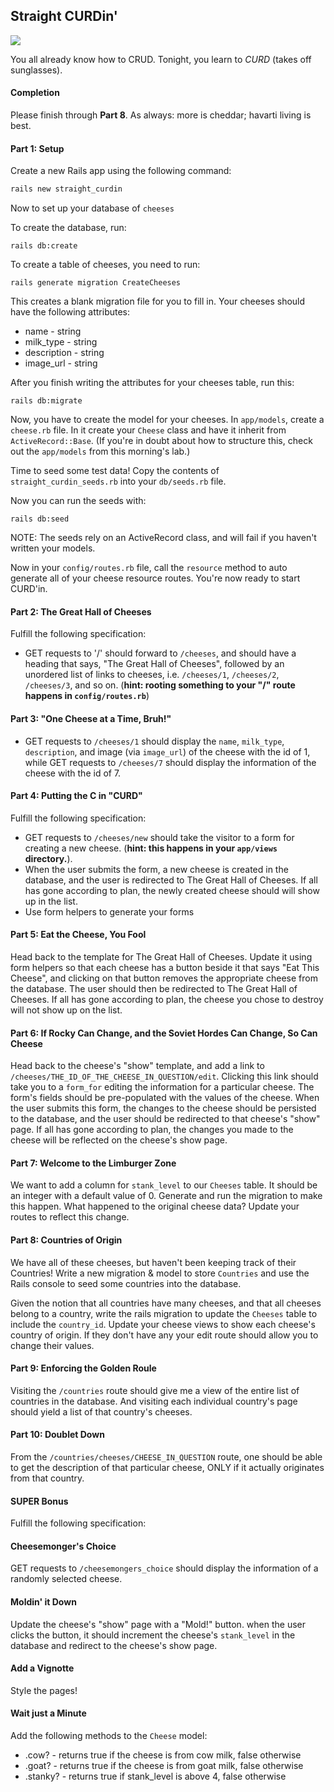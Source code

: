 ## Straight CURDin'

![](https://media.giphy.com/media/h5n9XGng1l2fK/giphy.gif)

You all already know how to CRUD. Tonight, you learn to *CURD* (takes off sunglasses).

#### Completion

Please finish through __Part 8__. As always: more is cheddar; havarti living is best.

#### Part 1: Setup

Create a new Rails app using the following command:

```bash
rails new straight_curdin
```

Now to set up your database of `cheeses`

To create the database, run:

`rails db:create`

To create a table of cheeses, you need to run:

`rails generate migration CreateCheeses`

This creates a blank migration file for you to fill in. Your cheeses should have the following attributes:

- name - string
- milk_type - string
- description - string
- image_url - string

After you finish writing the attributes for your cheeses table, run this:

`rails db:migrate`

Now, you have to create the model for your cheeses. In `app/models`, create a `cheese.rb` file. In it create your `Cheese` class and have it inherit from `ActiveRecord::Base`. (If you're in doubt about how to structure this, check out the `app/models` from this morning's lab.)

Time to seed some test data! Copy the contents of `straight_curdin_seeds.rb` into your `db/seeds.rb` file.

Now you can run the seeds with:

`rails db:seed`

NOTE: The seeds rely on an ActiveRecord class, and will fail if you haven't written your models.

Now in your `config/routes.rb` file, call the `resource` method to auto generate all of your cheese resource routes. You're now ready to start CURD'in.

#### Part 2: The Great Hall of Cheeses

Fulfill the following specification:

- GET requests to '/' should forward to `/cheeses`, and should have a heading that says, "The Great Hall of Cheeses", followed by an unordered list of links to cheeses, i.e. `/cheeses/1`, `/cheeses/2`, `/cheeses/3`, and so on. (**hint: rooting something to your "/" route happens in `config/routes.rb`**)

#### Part 3: "One Cheese at a Time, Bruh!"
- GET requests to `/cheeses/1` should display the `name`, `milk_type`, `description`, and image (via `image_url`) of the cheese with the id of 1, while GET requests to `/cheeses/7` should display the information of the cheese with the id of 7.

#### Part 4: Putting the C in "CURD"

Fulfill the following specification:

- GET requests to `/cheeses/new` should take the visitor to a form for creating a new cheese. (**hint: this happens in your `app/views` directory.**). 
- When the user submits the form, a new cheese is created in the database, and the user is redirected to The Great Hall of Cheeses. If all has gone according to plan, the newly created cheese should will show up in the list.
- Use form helpers to generate your forms

#### Part 5: Eat the Cheese, You Fool

Head back to the template for The Great Hall of Cheeses. Update it using form helpers so that each cheese has a button beside it that says "Eat This Cheese", and clicking on that button removes the appropriate cheese from the database. The user should then be redirected to The Great Hall of Cheeses. If all has gone according to plan, the cheese you chose to destroy will not show up on the list.

#### Part 6: If Rocky Can Change, and the Soviet Hordes Can Change, So Can Cheese

Head back to the cheese's "show" template, and add a link to `/cheeses/THE_ID_OF_THE_CHEESE_IN_QUESTION/edit`. Clicking this link should take you to a `form_for` editing the information for a particular cheese. The form's fields should be pre-populated with the values of the cheese. When the user submits this form, the changes to the cheese should be persisted to the database, and the user should be redirected to that cheese's "show" page. If all has gone according to plan, the changes you made to the cheese will be reflected on the cheese's show page.

#### Part 7: Welcome to the Limburger Zone

We want to add a column for `stank_level` to our `Cheeses` table. It should be an integer with a default value of 0. Generate and run the migration to make this happen. What happened to the original cheese data? Update your routes to reflect this change.

#### Part 8: Countries of Origin

We have all of these cheeses, but haven't been keeping track of their Countries!
Write a new migration & model to store `Countries` and use the Rails console to seed some countries into the database.

Given the notion that all countries have many cheeses, and that all cheeses belong to a country, write the rails migration to update the `Cheeses` table to include the `country_id`. Update your cheese views to show each cheese's country of origin. If they don't have any your edit route should allow you to change their values.

#### Part 9: Enforcing the Golden Roule

Visiting the `/countries` route should give me a view of the entire list of countries in the database. And visiting each individual country's page should yield a list of that country's cheeses.

#### Part 10: Doublet Down

From the `/countries/cheeses/CHEESE_IN_QUESTION` route, one should be able to get the description of that particular cheese, ONLY if it actually originates from that country.

#### SUPER Bonus

Fulfill the following specification:

#### Cheesemonger's Choice

GET requests to `/cheesemongers_choice` should display the information of a randomly selected cheese.

#### Moldin' it Down

Update the cheese's "show" page with a "Mold!" button. when the user clicks the button, it should increment the cheese's `stank_level` in the database and redirect to the cheese's show page.

#### Add a Vignotte

Style the pages!

#### Wait just a Minute

Add the following methods to the `Cheese` model:

- .cow? - returns true if the cheese is from cow milk, false otherwise
- .goat? - returns true if the cheese is from goat milk, false otherwise
- .stanky? - returns true if stank_level is above 4, false otherwise
